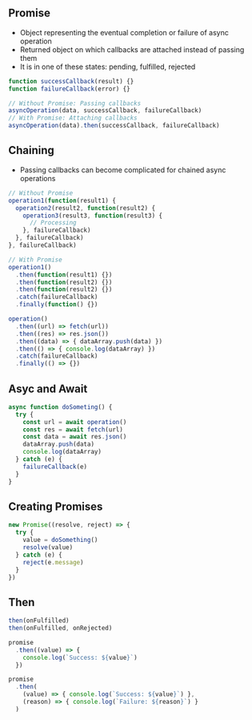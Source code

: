 ## Promise
- Object representing the eventual completion or failure of async operation
- Returned object on which callbacks are attached instead of passing them
- It is in one of these states: pending, fulfilled, rejected

```js
function successCallback(result) {}
function failureCallback(error) {}

// Without Promise: Passing callbacks
asyncOperation(data, successCallback, failureCallback)
// With Promise: Attaching callbacks
asyncOperation(data).then(successCallback, failureCallback)
```

## Chaining
- Passing callbacks can become complicated for chained async operations

```js
// Without Promise
operation1(function(result1) {
  operation2(result2, function(result2) {
    operation3(result3, function(result3) {
      // Processing
    }, failureCallback)
  }, failureCallback)
}, failureCallback)

// With Promise
operation1()
  .then(function(result1) {})
  .then(function(result2) {})
  .then(function(result2) {})
  .catch(failureCallback)
  .finally(function() {})

operation()
  .then((url) => fetch(url))
  .then((res) => res.json())
  .then((data) => { dataArray.push(data) })
  .then(() => { console.log(dataArray) })
  .catch(failureCallback)
  .finally(() => {})
```

## Asyc and Await
```js
async function doSometing() {
  try {
    const url = await operation()
    const res = await fetch(url)
    const data = await res.json()
    dataArray.push(data)
    console.log(dataArray)
  } catch (e) {
    failureCallback(e)
  }
}
```

## Creating Promises
```js
new Promise((resolve, reject) => {
  try {
    value = doSomething()
    resolve(value)
  } catch (e) {
    reject(e.message)
  }
})
```

## Then
```js
then(onFulfilled)
then(onFulfilled, onRejected)

promise
  .then((value) => {
    console.log(`Success: ${value}`)
  })

promise
  .then(
    (value) => { console.log(`Success: ${value}`) },
    (reason) => { console.log(`Failure: ${reason}`) }
  )
```
